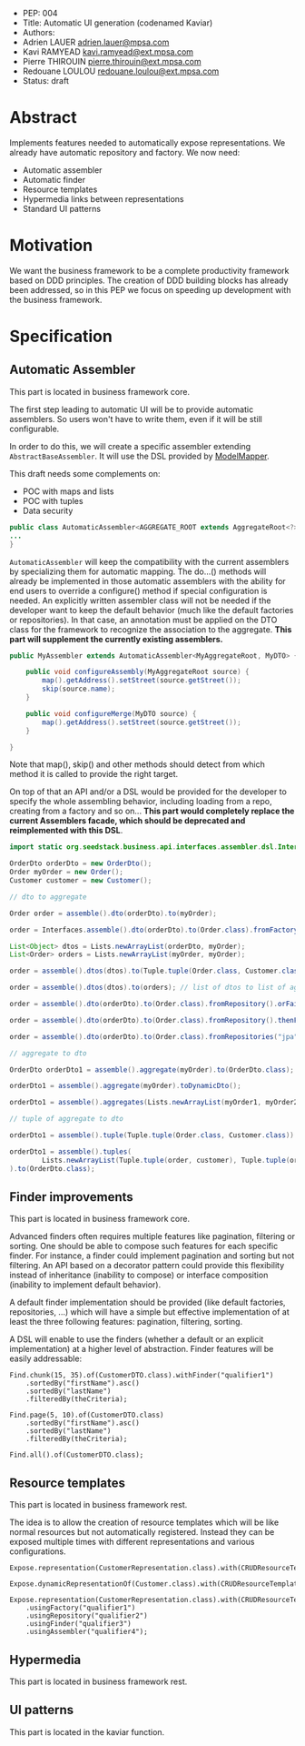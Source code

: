 
- PEP: 004  
- Title: Automatic UI generation (codenamed Kaviar)  
- Authors: 
 - Adrien LAUER <adrien.lauer@mpsa.com>
 - Kavi RAMYEAD <kavi.ramyead@ext.mpsa.com>
 - Pierre THIROUIN <pierre.thirouin@ext.mpsa.com>
 - Redouane LOULOU <redouane.loulou@ext.mpsa.com>  
- Status: draft  

# Abstract

Implements features needed to automatically expose representations. We already have automatic repository and factory. We now need:
- Automatic assembler
- Automatic finder
- Resource templates
- Hypermedia links between representations
- Standard UI patterns

# Motivation

We want the business framework to be a complete productivity framework based on DDD principles. The creation of DDD building blocks has already been addressed, so in this PEP we focus on speeding up development with the business framework.

# Specification


## Automatic Assembler

This part is located in business framework core.

The first step leading to automatic UI will be to provide automatic assemblers. So users won't have to write them, even if it will be still configurable.

In order to do this, we will create a specific assembler extending `AbstractBaseAssembler`. It will use the DSL provided by [ModelMapper](http://modelmapper.org/).

This draft needs some complements on:

* POC with maps and lists
* POC with tuples
* Data security

```java
public class AutomaticAssembler<AGGREGATE_ROOT extends AggregateRoot<?>, DTO extends Object> extends AbstractBaseAssembler<AGGREGATE_ROOT, DTO>{
...
}
```

`AutomaticAssembler` will keep the compatibility with the current assemblers by specializing them for automatic mapping. The do...() methods will already be implemented in those automatic assemblers with the ability for end users to override a configure() method if special configuration is needed. An explicitly written assembler class will not be needed if the developer want to keep the default behavior (much like the default factories or repositories). In that case, an annotation must be applied on the DTO class for the framework to recognize the association to the aggregate. **This part will supplement the currently existing assemblers.**

```java
public MyAssembler extends AutomaticAssembler<MyAggregateRoot, MyDTO> {

    public void configureAssembly(MyAggregateRoot source) {
        map().getAddress().setStreet(source.getStreet());
        skip(source.name);
    }

    public void configureMerge(MyDTO source) {
        map().getAddress().setStreet(source.getStreet());
    }

}
```

Note that map(), skip() and other methods should detect from which method it is called to provide the right target.

On top of that an API and/or a DSL would be provided for the developer to specify the whole assembling behavior, including loading from a repo, creating from a factory and so on... **This part would completely replace the current Assemblers facade, which should be deprecated and reimplemented with this DSL**.

```java
import static org.seedstack.business.api.interfaces.assembler.dsl.Interfaces.assemble;

OrderDto orderDto = new OrderDto();
Order myOrder = new Order();
Customer customer = new Customer();

// dto to aggregate

Order order = assemble().dto(orderDto).to(myOrder);

order = Interfaces.assemble().dto(orderDto).to(Order.class).fromFactory(); // from factory

List<Object> dtos = Lists.newArrayList(orderDto, myOrder);
List<Order> orders = Lists.newArrayList(myOrder, myOrder);

order = assemble().dtos(dtos).to(Tuple.tuple(Order.class, Customer.class)).fromFactory(); // list of dto to tuple of aggregates

order = assemble().dtos(dtos).to(orders); // list of dtos to list of aggregates

order = assemble().dto(orderDto).to(Order.class).fromRepository().orFail(); // from repo or fail

order = assemble().dto(orderDto).to(Order.class).fromRepository().thenFromFactory(); // from repo or fact

order = assemble().dto(orderDto).to(Order.class).fromRepositories("jpa", "jdbc").thenFromFactories("fact1", "fact2"); // with qualifiers

// aggregate to dto

OrderDto orderDto1 = assemble().aggregate(myOrder).to(OrderDto.class);

orderDto1 = assemble().aggregate(myOrder).toDynamicDto();

orderDto1 = assemble().aggregates(Lists.newArrayList(myOrder1, myOrder2)).toDynamicDto();

// tuple of aggregate to dto

orderDto1 = assemble().tuple(Tuple.tuple(Order.class, Customer.class)).to(OrderDto.class);

orderDto1 = assemble().tuples(
        Lists.newArrayList(Tuple.tuple(order, customer), Tuple.tuple(order, customer))
).to(OrderDto.class);
```    

## Finder improvements

This part is located in business framework core.

Advanced finders often requires multiple features like pagination, filtering or sorting. One should be able to compose such features for each specific finder. For instance, a finder could implement pagination and sorting but not filtering. An API based on a decorator pattern could provide this flexibility instead of inheritance (inability to compose) or interface composition (inability to implement default behavior).

A default finder implementation should be provided (like default factories, repositories, ...) which will have a simple but effective implementation of at least the three following features: pagination, filtering, sorting.

A DSL will enable to use the finders (whether a default or an explicit implementation) at a higher level of abstraction. Finder features will be easily addressable:

```
Find.chunk(15, 35).of(CustomerDTO.class).withFinder("qualifier1")
    .sortedBy("firstName").asc()
    .sortedBy("lastName")
    .filteredBy(theCriteria);

Find.page(5, 10).of(CustomerDTO.class)
    .sortedBy("firstName").asc()
    .sortedBy("lastName")
    .filteredBy(theCriteria);

Find.all().of(CustomerDTO.class);
```

## Resource templates

This part is located in business framework rest.

The idea is to allow the creation of resource templates which will be like normal resources but not automatically registered. Instead they can be exposed multiple times with different representations and various configurations.

```
Expose.representation(CustomerRepresentation.class).with(CRUDResourceTemplate.class).on("/customers");

Expose.dynamicRepresentationOf(Customer.class).with(CRUDResourceTemplate.class).on("/customers");

Expose.representation(CustomerRepresentation.class).with(CRUDResourceTemplate.class).on("/customers")
    .usingFactory("qualifier1")
    .usingRepository("qualifier2")
    .usingFinder("qualifier3")
    .usingAssembler("qualifier4");
```

## Hypermedia

This part is located in business framework rest.

## UI patterns

This part is located in the kaviar function.
